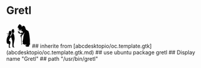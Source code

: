 # Gretl
<img src='icons/gretl.svg' height='64px' width='64px'>
## inherite from
[abcdesktopio/oc.template.gtk](abcdesktopio/oc.template.gtk.md)
## use ubuntu package
gretl
## Display name
"Gretl"
## path
"/usr/bin/gretl"
